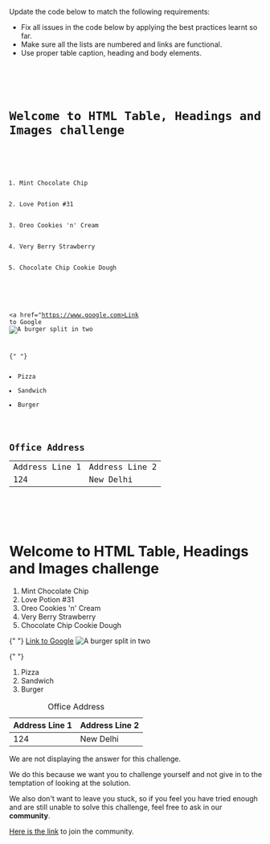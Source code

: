 Update the code below to match
the following requirements:

- Fix all issues in the code below
  by applying the best practices learnt
  so far.
- Make sure all the lists are numbered
  and links are functional.
- Use proper table caption, heading and
  body elements.

<codeblock language="html" type="exercise" testMode="fixedInput" showSolution="false">
<code>
<panel language="html">
<div class="page">
  <h1>Welcome to HTML Table, Headings and Images challenge</h1>
  <ol>
    <li>Mint Chocolate Chip</li>
    <li>Love Potion #31</li>
    <li>Oreo Cookies 'n' Cream</li>
    <li>Very Berry Strawberry</li>
    <li>Chocolate Chip Cookie Dough</li>
  </ol>

  <a href="https://www.google.com>Link to Google</a>
  <img src="https://images.unsplash.com/photo-1672078857105-a1229a7033b8?ixlib=rb-4.0.3&ixid=MnwxMjA3fDB8MHxwaG90by1wYWdlfHx8fGVufDB8fHx8&auto=format&fit=crop&w=715&q=80" alt="A burger split in two"/>

{" "}
<li>Pizza</li>
<li>Sandwich</li>
<li>Burger</li>

  <table>
    <tbody>
      <h2>Office Address</h2>
      <tr>
        <td>Address Line 1</td>
        <td>Address Line 2</td>
      </tr>
      <tr>
        <td>124</td>
        <td>New Delhi</td>
      </tr>
    </tbody>
  </table>
</div>
</panel>
<panel language="css" hidden="true">
form {
  font-family: Lato;
  border-radius: 10px;
  padding: 1rem;
  box-shadow: 0px 0px 4px;
  background-color: snow;
  font-size: 1.2rem;
  display: flex;
  flex-direction: column;
  width: 60%;
}

form \* {
margin: 0.5rem;
}

button {
border: none;
width: 40%;
margin: 1;
padding: 0.5rem;
font-size: 1.2rem;
font-weight: 700;
box-shadow: 0px 0px 1px black;
border-radius: 2px;
}

button[type="submit"] {
background-color: royalblue;
color: white;
}

button[type="reset"] {
background-color: tomato;
color: white;
}

img {
width: "300px"
}

</panel>
</code>
<solution>
<div class="page">
  <h1>Welcome to HTML Table, Headings and Images challenge</h1>
  <ol>
    <li>Mint Chocolate Chip</li>
    <li>Love Potion #31</li>
    <li>Oreo Cookies 'n' Cream</li>
    <li>Very Berry Strawberry</li>
    <li>Chocolate Chip Cookie Dough</li>
  </ol>

{" "}
<a href="https://www.google.com">Link to Google</a>
<img
  src="https://images.unsplash.com/photo-1672078857105-a1229a7033b8?ixlib=rb-4.0.3&ixid=MnwxMjA3fDB8MHxwaG90by1wYWdlfHx8fGVufDB8fHx8&auto=format&fit=crop&w=715&q=80"
  alt="A burger split in two"
/>

{" "}
<ol>
  <li>Pizza</li>
  <li>Sandwich</li>
  <li>Burger</li>
</ol>

  <table>
    <caption>Office Address</caption>
    <thead>
      <tr>
        <th>Address Line 1</th>
        <th>Address Line 2</th>
      </tr>
    </thead>
    <tbody>
      <tr>
        <td>124</td>
        <td>New Delhi</td>
      </tr>
    </tbody>
  </table>
</div>
</solution>
</codeblock>

We are not displaying the answer for this challenge.

We do this because we want you to challenge yourself
and
not give in to the temptation of looking at the solution.

We also don't want to leave you stuck, so if you feel
you have tried enough and are still unable to solve
this challenge, feel free to ask in our **community**.

[Here is the link](https://join.slack.com/t/bigbinaryacademy/shared_invite/zt-2kj86untg-wCGh2GPBA2I3iWZk4ke~tg) to join the community.

